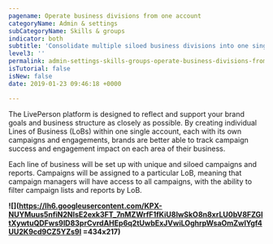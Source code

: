 ```yaml
---
pagename: Operate business divisions from one account
categoryName: Admin & settings
subCategoryName: Skills & groups
indicator: both
subtitle: 'Consolidate multiple siloed business divisions into one single account '
level3: ''
permalink: admin-settings-skills-groups-operate-business-divisions-from-one-account.html
isTutorial: false
isNew: false
date: 2019-01-23 09:46:18 +0000

---
```

The LivePerson platform is designed to reflect and support your brand goals and business structure as closely as possible. By creating individual Lines of Business (LoBs) within one single account, each with its own campaigns and engagements, brands are better able to track campaign success and engagement impact on each area of their business.

Each line of business will be set up with unique and siloed campaigns and reports. Campaigns will be assigned to a particular LoB, meaning that campaign managers will have access to all campaigns, with the ability to filter campaign lists and reports by LoB.  

**![](https://lh6.googleusercontent.com/KPX-NUYMuus5nfiN2NIsE2exk3FT_7nMZWrfF1fKiU8lwSkO8n8xrLU0bV8FZGltXywtuQDFws9ID83prCvrdAHEp6q2tUwbExJVwiLOghrpWsaOmZwlYgf4UU2K9cd9CZ5YZs9l =434x217)**